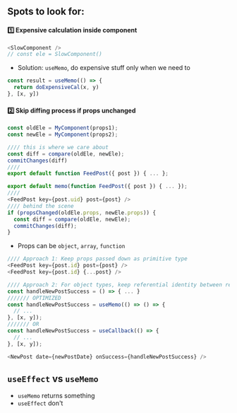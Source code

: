 ## Spots to look for:
#### :one: Expensive calculation inside component
```js
<SlowComponent />
// const ele = SlowComponent()
```
- Solution: `useMemo`, do expensive stuff only when we need to
```js
const result = useMemo(() => {
  return doExpensiveCal(x, y)
}, [x, y])
```

#### :two: Skip diffing process if props unchanged
```js
const oldEle = MyComponent(props1);
const newEle = MyComponent(props2);

//// this is where we care about
const diff = compare(oldEle, newEle);
commitChanges(diff)
////
export default function FeedPost({ post }) { ... };
```

```js
export default memo(function FeedPost({ post }) { ... });
////
<FeedPost key={post.uid} post={post} />
//// behind the scene
if (propsChanged(oldEle.props, newEle.props)) {
  const diff = compare(oldEle, newEle);
  commitChanges(diff);
}
```
- Props can be `object`, `array`, `function`
```js
//// Approach 1: Keep props passed down as primitive type
<FeedPost key={post.id} post={post} />
<FeedPost key={post.id} {...post} />

//// Approach 2: For object types, keep referential identity between rendering with `useMemo` || `useCallback`
const handleNewPostSuccess = () => { ... }
/////// OPTIMIZED
const handleNewPostSuccess = useMemo(() => () => {
  // ...
}, [x, y]);
/////// OR
const handleNewPostSuccess = useCallback(() => {
  // ...
}, [x, y]);

<NewPost date={newPostDate} onSuccess={handleNewPostSuccess} />
```

## `useEffect` vs `useMemo`
- `useMemo` returns something
- `useEffect` don't
